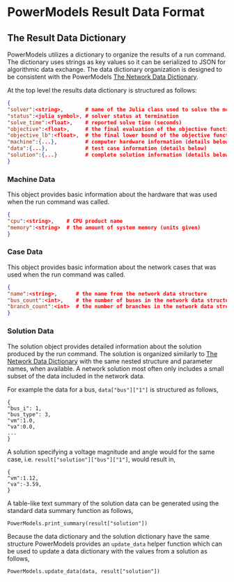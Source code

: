 # PowerModels Result Data Format

## The Result Data Dictionary

PowerModels utilizes a dictionary to organize the results of a run command. The dictionary uses strings as key values so it can be serialized to JSON for algorithmic data exchange.
The data dictionary organization is designed to be consistent with the PowerModels [The Network Data Dictionary](@ref).

At the top level the results data dictionary is structured as follows:

```json
{
"solver":<string>,       # name of the Julia class used to solve the model
"status":<julia symbol>, # solver status at termination
"solve_time":<float>,    # reported solve time (seconds)
"objective":<float>,     # the final evaluation of the objective function
"objective_lb":<float>,  # the final lower bound of the objective function (if available)
"machine":{...},         # computer hardware information (details below)
"data":{...},            # test case information (details below)
"solution":{...}         # complete solution information (details below)
}
```

### Machine Data

This object provides basic information about the hardware that was
used when the run command was called.

```json
{
"cpu":<string>,    # CPU product name
"memory":<string>  # the amount of system memory (units given)
}
```

### Case Data

This object provides basic information about the network cases that was
used when the run command was called.

```json
{
"name":<string>,      # the name from the network data structure
"bus_count":<int>,    # the number of buses in the network data structure
"branch_count":<int>  # the number of branches in the network data structure
}
```

### Solution Data

The solution object provides detailed information about the solution
produced by the run command.  The solution is organized similarly to
[The Network Data Dictionary](@ref) with the same nested structure and
parameter names, when available.  A network solution most often only includes
a small subset of the data included in the network data.

For example the data for a bus, `data["bus"]["1"]` is structured as follows,

```
{
"bus_i": 1,
"bus_type": 3,
"vm":1.0,
"va":0.0,
...
}
```

A solution specifying a voltage magnitude and angle would for the same case, i.e. `result["solution"]["bus"]["1"]`, would result in,

```
{
"vm":1.12,
"va":-3.59,
}
```

A table-like text summary of the solution data can be generated using the standard data summary function as follows,

```
PowerModels.print_summary(result["solution"])
```

Because the data dictionary and the solution dictionary have the same structure
PowerModels provides an `update_data` helper function which can be used to
update a data dictionary with the values from a solution as follows,

```
PowerModels.update_data(data, result["solution"])
```

